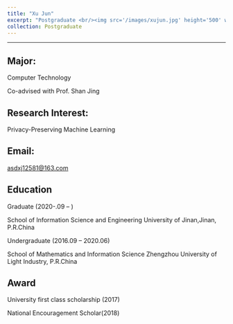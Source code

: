 ```yaml
---
title: "Xu Jun"
excerpt: "Postgraduate <br/><img src='/images/xujun.jpg' height='500' width='300'>"
collection: Postgraduate
---
```


---

Major:   
---
Computer Technology 

Co-advised with Prof. Shan Jing


Research Interest: 
--
Privacy-Preserving Machine Learning

Email:            
---
asdxj12581@163.com


Education
----
Graduate (2020-.09 –  ) 

School of Information Science and Engineering 
University of Jinan,Jinan, P.R.China 
  
Undergraduate (2016.09 – 2020.06)

School of Mathematics and Information Science
Zhengzhou University of Light Industry, P.R.China


Award
---
University first class scholarship (2017) 

National Encouragement Scholar(2018)

